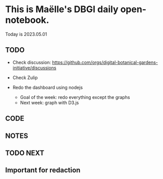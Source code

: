 

# This is Maëlle's DBGI daily open-notebook.

Today is 2023.05.01


## TODO

- Check discussion: https://github.com/orgs/digital-botanical-gardens-initiative/discussions
- Check Zulip



- Redo the dashboard using nodejs
  - Goal of the week: redo everything except the graphs
  - Next week: graph with D3.js


## CODE

## NOTES


## TODO NEXT



## Important for redaction
